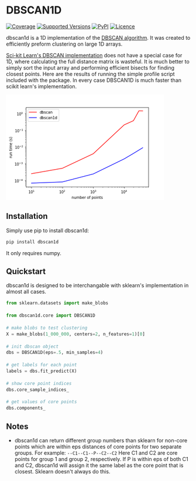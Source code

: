 # DBSCAN1D

[![Coverage](https://codecov.io/gh/d-chambers/dbscan1d/branch/master/graph/badge.svg)](https://codecov.io/gh/d-chambers/dbscan1d)
[![Supported Versions](https://img.shields.io/pypi/pyversions/dbscan1d.svg)](https://pypi.python.org/pypi/dbscan1d)
[![PyPI](https://pepy.tech/badge/dbscan1d)](https://pepy.tech/project/dbscan1d)
[![Licence](https://www.gnu.org/graphics/lgplv3-88x31.png)](https://www.gnu.org/licenses/lgpl.html)

dbscan1d is a 1D implementation of the [DBSCAN algorithm](https://en.wikipedia.org/wiki/DBSCAN). It was created to efficiently
preform clustering on large 1D arrays.

[Sci-kit Learn's DBSCAN implementation](https://scikit-learn.org/stable/modules/generated/sklearn.cluster.DBSCAN.html) does
not have a special case for 1D, where calculating the full distance matrix is wasteful. It is much better to simply sort
the input array and performing efficient bisects for finding closest points. Here are the results of running the simple
profile script included with the package. In every case DBSCAN1D is much faster than scikit learn's implementation.

![image](https://github.com/d-chambers/dbscan1d/raw/master/profile_results.png)

## Installation
Simply use pip to install dbscan1d:
```bash
pip install dbscan1d
```
It only requires numpy.

## Quickstart
dbscan1d is designed to be interchangable with sklearn's implementation in almost
all cases.

```python
from sklearn.datasets import make_blobs

from dbscan1d.core import DBSCAN1D

# make blobs to test clustering
X = make_blobs(1_000_000, centers=2, n_features=1)[0]

# init dbscan object
dbs = DBSCAN1D(eps=.5, min_samples=4)

# get labels for each point
labels = dbs.fit_predict(X)

# show core point indices
dbs.core_sample_indices_

# get values of core points
dbs.components_
```

## Notes

- dbscan1d can return different group numbers than sklearn for non-core points which are within
eps distances of core points for two separate groups. For example:
 `--C1--C1--P--C2--C2`
Here C1 and C2 are core points for group 1 and group 2, respectively. If P is within eps of both C1 and
C2, dbscan1d will assign it the same label as the core point that is closest. Sklearn doesn't always do this.
